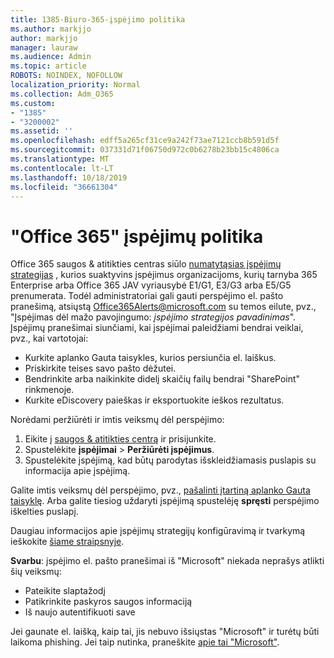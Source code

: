 ```yaml
---
title: 1385-Biuro-365-įspėjimo politika
ms.author: markjjo
author: markjjo
manager: lauraw
ms.audience: Admin
ms.topic: article
ROBOTS: NOINDEX, NOFOLLOW
localization_priority: Normal
ms.collection: Adm_O365
ms.custom:
- "1385"
- "3200002"
ms.assetid: ''
ms.openlocfilehash: edff5a265cf31ce9a242f73ae7121ccb8b591d5f
ms.sourcegitcommit: 037331d71f06750d972c0b6278b23bb15c4806ca
ms.translationtype: MT
ms.contentlocale: lt-LT
ms.lasthandoff: 10/18/2019
ms.locfileid: "36661304"
---
```

# <a name="office-365-alert-policies"></a>"Office 365" įspėjimų politika

Office 365 saugos & atitikties centras siūlo [numatytąsias įspėjimų strategijas](https://docs.microsoft.com/office365/securitycompliance/alert-policies#default-alert-policies) , kurios suaktyvins įspėjimus organizacijoms, kurių tarnyba 365 Enterprise arba Office 365 JAV vyriausybė E1/G1, E3/G3 arba E5/G5 prenumerata. Todėl administratoriai gali gauti perspėjimo el. pašto pranešimą, atsiųstą Office365Alerts@microsoft.com su temos eilute, pvz., "Įspėjimas dėl mažo pavojingumo: *įspėjimo strategijos pavadinimas*". Įspėjimų pranešimai siunčiami, kai įspėjimai paleidžiami bendrai veiklai, pvz., kai vartotojai:

- Kurkite aplanko Gauta taisykles, kurios persiunčia el. laiškus.
- Priskirkite teises savo pašto dėžutei.
- Bendrinkite arba naikinkite didelį skaičių failų bendrai "SharePoint" rinkmenoje.
- Kurkite eDiscovery paieškas ir eksportuokite ieškos rezultatus.

Norėdami peržiūrėti ir imtis veiksmų dėl perspėjimo:

1. Eikite į [saugos & atitikties centrą](https://protection.office.com) ir prisijunkite.
2. Spustelėkite **įspėjimai** > **Peržiūrėti įspėjimus**.
3. Spustelėkite įspėjimą, kad būtų parodytas išskleidžiamasis puslapis su informacija apie įspėjimą.

Galite imtis veiksmų dėl perspėjimo, pvz., [pašalinti įtartiną aplanko Gauta taisyklę](https://docs.microsoft.com/office365/securitycompliance/responding-to-a-compromised-email-account). Arba galite tiesiog uždaryti įspėjimą spustelėję **spręsti** perspėjimo iškelties puslapį.

Daugiau informacijos apie įspėjimų strategijų konfigūravimą ir tvarkymą ieškokite [šiame straipsnyje](https://docs.microsoft.com/office365/securitycompliance/alert-policies).

**Svarbu**: įspėjimo el. pašto pranešimai iš "Microsoft" niekada neprašys atlikti šių veiksmų:

- Pateikite slaptažodį
- Patikrinkite paskyros saugos informaciją
- Iš naujo autentifikuoti save

Jei gaunate el. laišką, kaip tai, jis nebuvo išsiųstas "Microsoft" ir turėtų būti laikoma phishing. Jei taip nutinka, praneškite [apie tai "Microsoft"](https://docs.microsoft.com/office365/SecurityCompliance/report-junk-email-and-phishing-scams-in-outlook-on-the-web-eop).